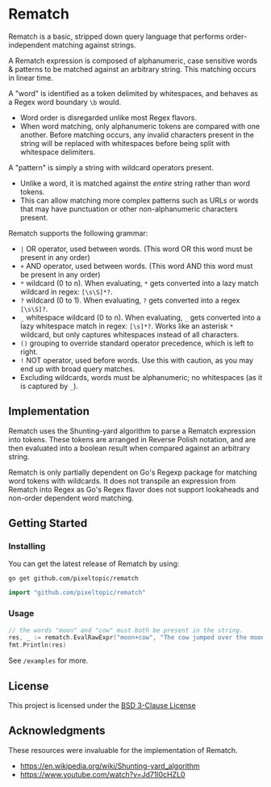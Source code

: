 # Rematch

Rematch is a basic, stripped down query language that performs order-independent matching against strings.

A Rematch expression is composed of alphanumeric, case sensitive words & patterns to be matched against an arbitrary string. This matching occurs in linear time.

A "word" is identified as a token delimited by whitespaces, and behaves as a Regex word boundary `\b` would.
- Word order is disregarded unlike most Regex flavors.
- When word matching, only alphanumeric tokens are compared with one another. Before matching occurs, any invalid characters present in the string will be replaced with whitespaces before being split with whitespace delimiters.

A "pattern" is simply a string with wildcard operators present.
- Unlike a word, it is matched against the _entire_ string rather than word tokens.
- This can allow matching more complex patterns such as URLs or words that may have punctuation or other non-alphanumeric characters present.

Rematch supports the following grammar:
- `|` OR operator, used between words. (This word OR this word must be present in any order)
- `+` AND operator, used between words. (This word AND this word must be present in any order)
- `*` wildcard (0 to n). When evaluating, `*` gets converted into a lazy match wildcard in regex: `[\s\S]*?`.
- `?` wildcard (0 to 1). When evaluating, `?` gets converted into a regex `[\s\S]?`.
- `_` whitespace wildcard (0 to n). When evaluating, `_` gets converted into a lazy whitespace match in regex: `[\s]*?`. Works like an asterisk `*` wildcard, but only captures whitespaces instead of all characters.
- `()` grouping to override standard operator precedence, which is left to right.
- `!` NOT operator, used before words. Use this with caution, as you may end up with broad query matches.
- Excluding wildcards, words must be alphanumeric; no whitespaces (as it is captured by `_`).
 
## Implementation
Rematch uses the Shunting-yard algorithm to parse a Rematch expression into tokens. 
These tokens are arranged in Reverse Polish notation, and are then evaluated into a boolean result when compared against an arbitrary string.

Rematch is only partially dependent on Go's Regexp package for matching word tokens with wildcards.
It does not transpile an expression from Rematch into Regex as Go's Regex flavor does not support lookaheads and non-order dependent word matching.

## Getting Started

### Installing

You can get the latest release of Rematch by using:

```
go get github.com/pixeltopic/rematch
```

```go
import "github.com/pixeltopic/rematch"
```

### Usage

```go
// the words "moon" and "cow" must both be present in the string.
res, _ := rematch.EvalRawExpr("moon+cow", "The cow jumped over the moon.") 
fmt.Println(res)
```

See `/examples` for more.

## License

This project is licensed under the [BSD 3-Clause License](https://github.com/pixeltopic/rematch/blob/master/LICENSE)

## Acknowledgments

These resources were invaluable for the implementation of Rematch.

- https://en.wikipedia.org/wiki/Shunting-yard_algorithm
- https://www.youtube.com/watch?v=Jd71l0cHZL0